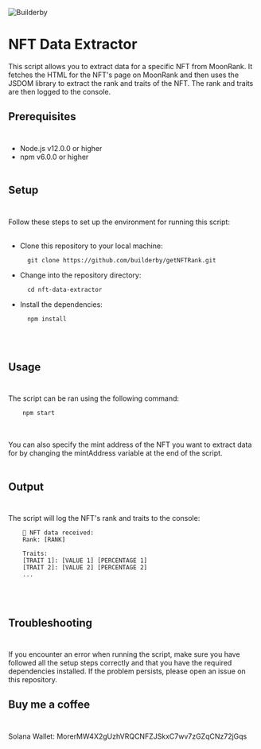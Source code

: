 ![Builderby](https://cdn.discordapp.com/attachments/1034314910563323914/1082805122763067412/IMG_06071.png)

# NFT Data Extractor

This script allows you to extract data for a specific NFT from MoonRank. It fetches the HTML for the NFT's page on MoonRank and then uses the JSDOM library to extract the rank and traits of the NFT. The rank and traits are then logged to the console.

## Prerequisites<br><br>

- Node.js v12.0.0 or higher
- npm v6.0.0 or higher<br><br>

## Setup<br><br>

Follow these steps to set up the environment for running this script:<br><br>

- Clone this repository to your local machine:

        git clone https://github.com/builderby/getNFTRank.git

- Change into the repository directory:

        cd nft-data-extractor

- Install the dependencies:

        npm install

<br><br>

## Usage<br><br>

The script can be ran using the following command:

        npm start

<br><br>You can also specify the mint address of the NFT you want to extract data for by changing the mintAddress variable at the end of the script.<br><br>

## Output<br><br>

The script will log the NFT's rank and traits to the console:

        🎉 NFT data received:
        Rank: [RANK]

        Traits:
        [TRAIT 1]: [VALUE 1] [PERCENTAGE 1]
        [TRAIT 2]: [VALUE 2] [PERCENTAGE 2]
        ...

<br><br>

## Troubleshooting<br><br>

If you encounter an error when running the script, make sure you have followed all the setup steps correctly and that you have the required dependencies installed. If the problem persists, please open an issue on this repository.

## Buy me a coffee<br><br>

Solana Wallet: MorerMW4X2gUzhVRQCNFZJSkxC7wv7zGZqCNz72jGqs
